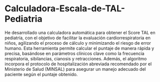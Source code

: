 # Calculadora-Escala-de-TAL-Pediatria
He desarrollado una calculadora automática para obtener el Score TAL en pediatría, con el objetivo de facilitar la evaluación cardiorrespiratoria en niños, agilizando el proceso de cálculo y minimizando el riesgo de error humano. Esta herramienta permite calcular el puntaje de manera rápida y precisa, basándose en parámetros clínicos clave como la frecuencia respiratoria, sibilancias, cianosis y retracciones. Además, el algoritmo incorpora el protocolo de hospitalización abreviada recomendado por el Ministerio de Salud (MINSAL) para asegurar un manejo adecuado del paciente según el puntaje obtenido.
